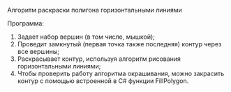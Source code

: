 Алгоритм раскраски полигона горизонтальными линиями

Программа:

1. Задает набор вершин (в том числе, мышкой);
2. Проведит замкнутый (первая точка также последняя) контур через все вершины;
3. Раскрасывает контур, используя алгоритм рисования горизонтальными линиями;
4. Чтобы проверить работу алгоритма окрашивания, можно закрасить контур с помощью
  встроенной в C# функции FillPolygon.
